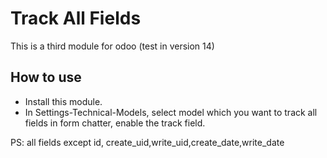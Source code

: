 # Track All Fields 

This is a third module for odoo (test in version 14)

## How to use

* Install this module.
* In Settings-Technical-Models, select model which you want to track all fields in form chatter, enable the track field.
  
PS: all fields except id, create_uid,write_uid,create_date,write_date
